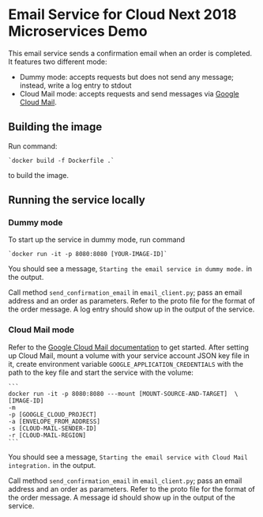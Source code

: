 # Email Service for Cloud Next 2018 Microservices Demo

This email service sends a confirmation email when an order is completed. It
features two different mode:

* Dummy mode: accepts requests but does not send any message; instead, write a log entry to stdout
* Cloud Mail mode: accepts requests and send messages via [Google Cloud Mail](https://cloud.google.com/mail).

## Building the image

Run command:

    `docker build -f Dockerfile .`

to build the image.

## Running the service locally

### Dummy mode

To start up the service in dummy mode, run command

    `docker run -it -p 8080:8080 [YOUR-IMAGE-ID]`

You should see a message, `Starting the email service in dummy mode.` in the output.

Call method `send_confirmation_email` in `email_client.py`; pass an email address
and an order as parameters. Refer to the proto file for
the format of the order message. A log entry should show up in the output of the
service.

### Cloud Mail mode

Refer to the [Google Cloud Mail documentation](https://cloud.google.com/mail/docs) to get started.
After setting up Cloud Mail, mount a volume with your service account JSON key file in it,
create environment variable `GOOGLE_APPLICATION_CREDENTIALS`
with the path to the key file and start the
service with the volume:

    ```
    docker run -it -p 8080:8080 ---mount [MOUNT-SOURCE-AND-TARGET]  \
    [IMAGE-ID]
    -m
    -p [GOOGLE_CLOUD_PROJECT]
    -a [ENVELOPE_FROM_ADDRESS]
    -s [CLOUD-MAIL-SENDER-ID]
    -r [CLOUD-MAIL-REGION]
    ```

You should see a message, `Starting the email service with Cloud Mail integration.` in the output.

Call method `send_confirmation_email` in `email_client.py`; pass an email address
and an order as parameters. Refer to the proto file for
the format of the order message. A message id should show up in the output of the
service.

